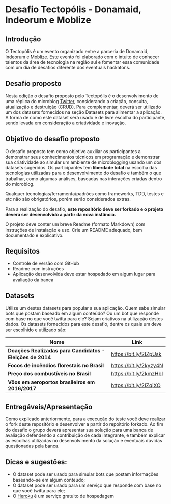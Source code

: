# Desafio Tectopólis - Donamaid, Indeorum e Moblize

## Introdução

O Tectopólis é um evento organizado entre a parceria de Donamaid, Indeorum e Moblize. Este evento foi elaborado 
com o intuito de conhecer talentos da área de tecnologia na região sul e fomentar essa comunidade com um dia de desafios 
diferente dos eventuais hackatons.

## Desafio proposto

Nesta edição o desafio proposto pelo Tectopólis é o desenvolvimento de uma réplica do microblog [Twitter](https://twitter.com/), considerando a criação, consulta, atualização e destruição (CRUD). Para complementar, deverá ser utilizado um dos datasets fornecidos na seção Datasets para alimentar a aplicação. A forma de como este dataset será usado é de livre escolha do participante, sendo levada em consideração a criatividade e inovação.

## Objetivo do desafio proposto

O desafio proposto tem como objetivo auxiliar os participantes a demonstrar seus conhecimentos técnicos em programação e demonstrar sua criatividade ao simular um ambiente de microblogging usando um dos datasets sugeridos. Os participantes tem __liberdade total__ na escolha das tecnologias utilizadas para o desenvolvimento do desafio e também o que trabalhar, como algumas análises, baseadas nas
interações criadas dentro do microblog. 

Qualquer tecnologias/ferramenta/padrões como frameworks, TDD, testes e etc não são obrigatórios, porém serão considerados extras.

Para a realização do desafio, **este repositório deve ser forkado e o projeto deverá ser desenvolvido a partir da nova instância.**

O projeto deve conter um breve Readme (formato Markdown) com instruções de instalação e uso. Crie um README adequado, bem documentado e explicativo.

## Requisitos

- Controle de versão com GitHub
- Readme com instruções
- Aplicação desenvolvida deve estar hospedado em algum lugar para avaliação da banca

## Datasets

Utilize um destes datasets para popular a sua aplicação. Quem sabe simular bots que postam baseado em algum conteúdo? Ou um bot que responde com base no que você twitta para ele? Sejam criativos na utilização destes dados.
Os datasets fornecidos para este desafio, dentre os quais um deve ser escolhido e utilizado são: 

| Nome | Link |
| --- | --- |
| **Doações Realizadas para Candidatos - Eleições de 2014** | https://bit.ly/2lZpUsk |
| **Focos de incêndios florestais no Brasil** | https://bit.ly/2kyzy4N |
| **Preço dos combustíveis no Brasil** | https://bit.ly/2kmzHbI |
| **Vôos em aeroportos brasileiros em 2016/2017** | https://bit.ly/2lZqiXO |

## Entregáveis/Apresentação

Como explicado anteriormente, para a execução do teste você deve realizar o fork deste repositório e desenvolver a partir do repoitório forkado. 
Ao fim do desafio o grupo deverá apresentar sua solução para uma banca de avaliação defendendo a contribuição de cada integrante, e também explicar as escolhas utilizadas no desenvolvimento da solução e eventuais dúvidas questionadas pela banca.

## Dicas e sugestões:

- O dataset pode ser usado para simular bots que postam informações baseando-se em algum conteúdo;
- O dataset pode ser usado para um serviço que responde com base no que você twitta para ele;
- O [Heroku](https://www.heroku.com/) é um serviço gratuito de hospedagem
